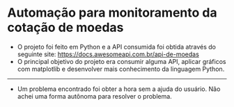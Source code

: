 # Automação para monitoramento da cotação de moedas
- O projeto foi feito em Python e a API consumida foi obtida através do seguinte site: https://docs.awesomeapi.com.br/api-de-moedas
- O principal objetivo do projeto era consumir alguma API, aplicar gráficos com matplotlib e desenvolver mais conhecimento da linguagem Python.

---

- Um problema encontrado foi obter a hora sem a ajuda do usuário. Não achei uma forma autônoma para resolver o problema.
